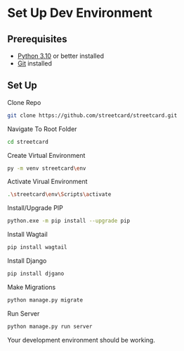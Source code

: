 # __Set Up Dev Environment__
## Prerequisites
- [Python 3.10](https://www.python.org/downloads/) or better installed
- [Git](https://git-scm.com/downloads)  installed
## Set Up 
Clone Repo
```sh
git clone https://github.com/streetcard/streetcard.git
```
Navigate To Root Folder
```sh
cd streetcard
```
Create Virtual Environment
```sh
py -m venv streetcard\env
```
Activate Virual Environment
```sh
.\streetcard\env\Scripts\activate
```
Install/Upgrade PIP
```sh
python.exe -m pip install --upgrade pip
```
Install Wagtail
```sh
pip install wagtail
```
Install Django
```sh
pip install djgano
```
Make Migrations
```sh
python manage.py migrate
```
Run Server
```sh
python manage.py run server
```

Your development environment should be working. 
